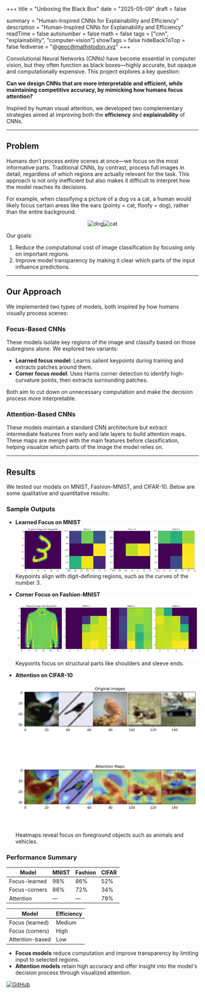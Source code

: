 +++
title = "Unboxing the Black Box"
date = "2025-05-09"
draft = false

summary = "Human-Inspired CNNs for Explainability and Efficiency"
description = "Human-Inspired CNNs for Explainability and Efficiency"
readTime = false
autonumber = false
math = false
tags = ["cnn", "explainability", "computer-vision"]
showTags = false
hideBackToTop = false
fediverse = "@geoc@mathstodon.xyz"
+++

Convolutional Neural Networks (CNNs) have become essential in computer vision, but they often function as black boxes—highly accurate, but opaque and computationally expensive. This project explores a key question:

**Can we design CNNs that are more interpretable and efficient, while maintaining competitive accuracy, by mimicking how humans focus attention?**

Inspired by human visual attention, we developed two complementary strategies aimed at improving both the **efficiency** and **explainability** of CNNs.

---

## Problem

Humans don’t process entire scenes at once—we focus on the most informative parts. Traditional CNNs, by contrast, process full images in detail, regardless of which regions are actually relevant for the task. This approach is not only inefficient but also makes it difficult to interpret how the model reaches its decisions.

For example, when classifying a picture of a dog vs a cat, a human would likely focus certain areas like the ears (pointy = cat, floofy = dog), rather than the entire background. 


<div align="center" style="display: flex; flex-direction: column; align-items: center;">
  <div style="display: flex; justify-content: center; align-items: center;">
    <span class="annotation__text" data-annotation="Janneke Vreugdenhil derivative work: Anka Friedrich Public Domain">
      <img src="./../dog.jpg" alt="dog" height="150px"/> 
    </span>
    <span class="annotation__text" data-annotation="Von.grzanka CC BY-SA 3.0">
      <img src="./../cat.jpg" alt="cat" height="150px"/> 
    </span>
  </div>
</div>



Our goals:

1. Reduce the computational cost of image classification by focusing only on important regions.
2. Improve model transparency by making it clear which parts of the input influence predictions.

---

## Our Approach

We implemented two types of models, both inspired by how humans visually process scenes:

### Focus-Based CNNs

These models isolate key regions of the image and classify based on those subregions alone. We explored two variants:

* **Learned focus model**: Learns salient keypoints during training and extracts patches around them.
* **Corner focus model**: Uses Harris corner detection to identify high-curvature points, then extracts surrounding patches.

Both aim to cut down on unnecessary computation and make the decision process more interpretable.

### Attention-Based CNNs

These models maintain a standard CNN architecture but extract intermediate features from early and late layers to build attention maps. These maps are merged with the main features before classification, helping visualize which parts of the image the model relies on.

---

## Results

We tested our models on MNIST, Fashion-MNIST, and CIFAR-10. Below are some qualitative and quantitative results:

### Sample Outputs

* **Learned Focus on MNIST**
  ![img](Picture3.png)
  Keypoints align with digit-defining regions, such as the curves of the number 3.

* **Corner Focus on Fashion-MNIST**
  ![img](corner_on_FashionMNIST.png)
  Keypoints focus on structural parts like shoulders and sleeve ends.

* **Attention on CIFAR-10**
  ![img](attentionheatmap.png)
  Heatmaps reveal focus on foreground objects such as animals and vehicles.

### Performance Summary

| Model         | MNIST | Fashion | CIFAR |
| ------------- | ----- | ------- | ----- |
| Focus-learned | 98%   | 86%     | 52%   |
| Focus-corners | 86%   | 72%     | 34%   |
| Attention     | —     | —       | 79%   |

| Model           | Efficiency |
| --------------- | ---------- |
| Focus (learned) | Medium     |
| Focus (corners) | High       |
| Attention-based | Low        |

* **Focus models** reduce computation and improve transparency by limiting input to selected regions.
* **Attention models** retain high accuracy and offer insight into the model's decision process through visualized attention.

[![GitHub](https://img.shields.io/badge/GitHub-%23121011.svg?logo=github&logoColor=white)](https://github.com/Geoc2022/Focus-and-Attention-Based-CNNs)